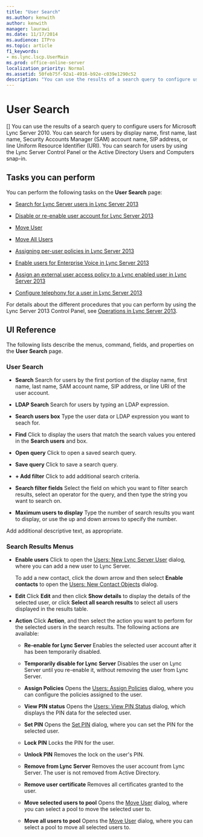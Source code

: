 ```yaml
---
title: "User Search"
ms.author: kenwith
author: kenwith
manager: laurawi
ms.date: 11/17/2014
ms.audience: ITPro
ms.topic: article
f1_keywords:
- ms.lync.lscp.UserMain
ms.prod: office-online-server
localization_priority: Normal
ms.assetid: 50feb75f-92a1-4916-b92e-c039e1290c52
description: "You can use the results of a search query to configure users for Microsoft Lync Server 2010. You can search for users by display name, first name, last name, Security Accounts Manager (SAM) account name, SIP address, or line Uniform Resource Identifier (URI). You can search for users by using the Lync Server Control Panel or the Active Directory Users and Computers snap-in."
---
```


# User Search
[]
You can use the results of a search query to configure users for Microsoft Lync Server 2010. You can search for users by display name, first name, last name, Security Accounts Manager (SAM) account name, SIP address, or line Uniform Resource Identifier (URI). You can search for users by using the Lync Server Control Panel or the Active Directory Users and Computers snap-in.
  
## Tasks you can perform

You can perform the following tasks on the **User Search** page: 
  
- [Search for Lync Server users in Lync Server 2013](search-for-lync-server-users.md)
    
- [Disable or re-enable user account for Lync Server 2013](disable-or-re-enable-user-account-for-lync-server.md)
    
- [Move User](move-user.md)
    
- [Move All Users](move-all-users.md)
    
- [Assigning per-user policies in Lync Server 2013](assigning-per-user-policies.md)
    
- [Enable users for Enterprise Voice in Lync Server 2013](enable-users-for-enterprise-voice.md)
    
- [Assign an external user access policy to a Lync enabled user in Lync Server 2013](assign-an-external-user-access-policy-to-a-lync-enabled-user.md)
    
- [Configure telephony for a user in Lync Server 2013](configure-telephony-for-a-user.md)
    
For details about the different procedures that you can perform by using the Lync Server 2013 Control Panel, see [Operations in Lync Server 2013](operations.md).
  
## UI Reference

The following lists describe the menus, command, fields, and properties on the **User Search** page. 
  
### User Search

- **Search** Search for users by the first portion of the display name, first name, last name, SAM account name, SIP address, or line URI of the user account. 
    
- **LDAP Search** Search for users by typing an LDAP expression. 
    
- **Search users box** Type the user data or LDAP expression you want to seach for. 
    
- **Find** Click to display the users that match the search values you entered in the **Search users** and box. 
    
- **Open query** Click to open a saved search query. 
    
- **Save query** Click to save a search query. 
    
- **+ Add filter** Click to add additional search criteria. 
    
- **Search filter fields** Select the field on which you want to filter search results, select an operator for the query, and then type the string you want to search on. 
    
- **Maximum users to display** Type the number of search results you want to display, or use the up and down arrows to specify the number. 
    
Add additional descriptive text, as appropriate.
  
### Search Results Menus

- **Enable users** Click to open the [Users: New Lync Server User](users-new-lync-server-user.md) dialog, where you can add a new user to Lync Server. 
    
    To add a new contact, click the down arrow and then select **Enable contacts** to open the [Users: New Contact Objects](users-new-contact-objects.md) dialog. 
    
- **Edit** Click **Edit** and then click **Show details** to display the details of the selected user, or click **Select all search results** to select all users displayed in the results table. 
    
- **Action** Click **Action**, and then select the action you want to perform for the selected users in the search results. The following actions are available:
    
  - **Re-enable for Lync Server** Enables the selected user account after it has been temporarily disabled. 
    
  - **Temporarily disable for Lync Server** Disables the user on Lync Server until you re-enable it, without removing the user from Lync Server. 
    
  - **Assign Policies** Opens the [Users: Assign Policies](users-assign-policies.md) dialog, where you can configure the policies assigned to the user. 
    
  - **View PIN status** Opens the [Users: View PIN Status](users-view-pin-status.md) dialog, which displays the PIN data for the selected user. 
    
  - **Set PIN** Opens the [Set PIN](set-pin.md) dialog, where you can set the PIN for the selected user. 
    
  - **Lock PIN** Locks the PIN for the user. 
    
  - **Unlock PIN** Removes the lock on the user's PIN. 
    
  - **Remove from Lync Server** Removes the user account from Lync Server. The user is not removed from Active Directory. 
    
  - **Remove user certificate** Removes all certificates granted to the user. 
    
  - **Move selected users to pool** Opens the [Move User](move-user.md) dialog, where you can select a pool to move the selected user to. 
    
  - **Move all users to pool** Opens the [Move User](move-user.md) dialog, where you can select a pool to move all selected users to. 
    

